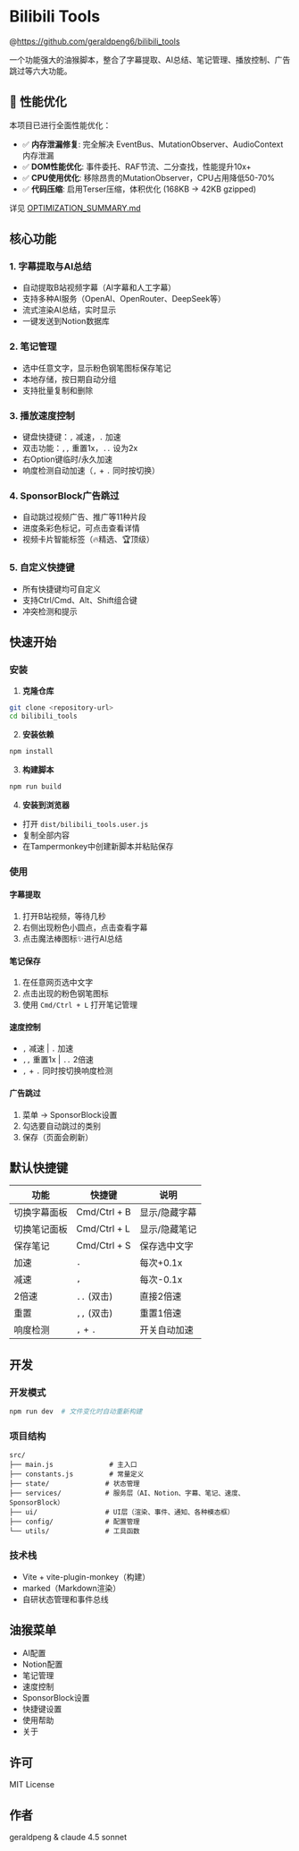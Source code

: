 # Bilibili Tools

@https://github.com/geraldpeng6/bilibili_tools

一个功能强大的油猴脚本，整合了字幕提取、AI总结、笔记管理、播放控制、广告跳过等六大功能。

## 🚀 性能优化

本项目已进行全面性能优化：
- ✅ **内存泄漏修复**: 完全解决 EventBus、MutationObserver、AudioContext 内存泄漏
- ✅ **DOM性能优化**: 事件委托、RAF节流、二分查找，性能提升10x+
- ✅ **CPU使用优化**: 移除昂贵的MutationObserver，CPU占用降低50-70%
- ✅ **代码压缩**: 启用Terser压缩，体积优化 (168KB → 42KB gzipped)

详见 [OPTIMIZATION_SUMMARY.md](./OPTIMIZATION_SUMMARY.md)

## 核心功能

### 1. 字幕提取与AI总结
- 自动提取B站视频字幕（AI字幕和人工字幕）
- 支持多种AI服务（OpenAI、OpenRouter、DeepSeek等）
- 流式渲染AI总结，实时显示
- 一键发送到Notion数据库

### 2. 笔记管理
- 选中任意文字，显示粉色钢笔图标保存笔记
- 本地存储，按日期自动分组
- 支持批量复制和删除

### 3. 播放速度控制
- 键盘快捷键：`,` 减速，`.` 加速
- 双击功能：`,,` 重置1x，`..` 设为2x
- 右Option键临时/永久加速
- 响度检测自动加速（`,` + `.` 同时按切换）

### 4. SponsorBlock广告跳过
- 自动跳过视频广告、推广等11种片段
- 进度条彩色标记，可点击查看详情
- 视频卡片智能标签（🔥精选、🏆顶级）

### 5. 自定义快捷键
- 所有快捷键均可自定义
- 支持Ctrl/Cmd、Alt、Shift组合键
- 冲突检测和提示

## 快速开始

### 安装

1. **克隆仓库**
```bash
git clone <repository-url>
cd bilibili_tools
```

2. **安装依赖**
```bash
npm install
```

3. **构建脚本**
```bash
npm run build
```

4. **安装到浏览器**
- 打开 `dist/bilibili_tools.user.js`
- 复制全部内容
- 在Tampermonkey中创建新脚本并粘贴保存

### 使用

#### 字幕提取
1. 打开B站视频，等待几秒
2. 右侧出现粉色小圆点，点击查看字幕
3. 点击魔法棒图标✨进行AI总结

#### 笔记保存
1. 在任意网页选中文字
2. 点击出现的粉色钢笔图标
3. 使用 `Cmd/Ctrl + L` 打开笔记管理

#### 速度控制
- `,` 减速 | `.` 加速
- `,,` 重置1x | `..` 2倍速
- `,` + `.` 同时按切换响度检测

#### 广告跳过
1. 菜单 → SponsorBlock设置
2. 勾选要自动跳过的类别
3. 保存（页面会刷新）

## 默认快捷键

| 功能 | 快捷键 | 说明 |
|------|--------|------|
| 切换字幕面板 | Cmd/Ctrl + B | 显示/隐藏字幕 |
| 切换笔记面板 | Cmd/Ctrl + L | 显示/隐藏笔记 |
| 保存笔记 | Cmd/Ctrl + S | 保存选中文字 |
| 加速 | `.` | 每次+0.1x |
| 减速 | `,` | 每次-0.1x |
| 2倍速 | `..` (双击) | 直接2倍速 |
| 重置 | `,,` (双击) | 重置1倍速 |
| 响度检测 | `,` + `.` | 开关自动加速 |

## 开发

### 开发模式
```bash
npm run dev  # 文件变化时自动重新构建
```

### 项目结构
```
src/
├── main.js              # 主入口
├── constants.js         # 常量定义
├── state/              # 状态管理
├── services/           # 服务层（AI、Notion、字幕、笔记、速度、SponsorBlock）
├── ui/                 # UI层（渲染、事件、通知、各种模态框）
├── config/             # 配置管理
└── utils/              # 工具函数
```

### 技术栈
- Vite + vite-plugin-monkey（构建）
- marked（Markdown渲染）
- 自研状态管理和事件总线

## 油猴菜单

- AI配置
- Notion配置
- 笔记管理
- 速度控制
- SponsorBlock设置
- 快捷键设置
- 使用帮助
- 关于

## 许可

MIT License

## 作者

geraldpeng & claude 4.5 sonnet

